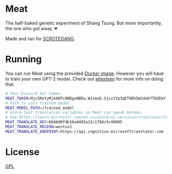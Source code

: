 # Meat

The half-baked genetic experiment of Shang Tsung. But more importantly, the one who got away. 💔

Made and ran for [SCROTEGANG](https://twitter.com/scrotegang).

# Running
You can run Meat using the provided [Docker image](https://github.com/SCROTEGANG/meat/pkgs/container/meat). However you will have to train your own GPT-2 model. Check out [aitextgen](https://github.com/minimaxir/aitextgen) for more info on doing that.

```sh
# Your Discord bot token
MEAT_TOKEN=Mjc5MzYyMjk0NTc0NDgxNDEw.WJzeaQ.SjLx1Yp3qET9Bh5WJdebYTGOEmY
# Path to your trained model
MEAT_MODEL_PATH=/trained_model
# Azure text translation variables so Meat can speak Korean.
# See https://learn.microsoft.com/en-us/azure/ai-services/translator/text-translation-overview for more info.
MEAT_TRANSLATE_KEY=6b88d0fdb16a4485a12c1766c5c49b05
MEAT_TRANSLATE_REGION=westus2
MEAT_TRANSLATE_ENDPOINT=https://api.cognitive.microsofttranslator.com
```

# License
[GPL](LICENSE)